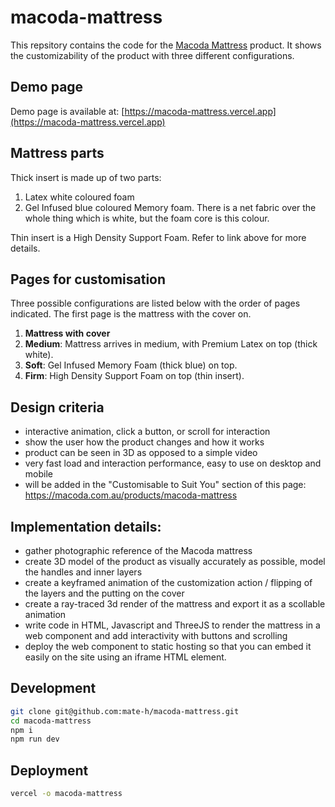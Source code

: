 # macoda-mattress

This repsitory contains the code for the [Macoda Mattress](https://macoda.com.au/products/macoda-mattress) product. It shows the customizability of the product with three different configurations.

## Demo page

Demo page is available at: [https://macoda-mattress.vercel.app](https://macoda-mattress.vercel.app)

## Mattress parts
Thick insert is made up of two parts:
1. Latex white coloured foam
2. Gel Infused blue coloured Memory foam. There is a net fabric over the whole thing which is white, but the foam core is this colour.

Thin insert is a High Density Support Foam. Refer to link above for more details.

## Pages for customisation
Three possible configurations are listed below with the order of pages indicated. The first page is the mattress with the cover on.
1. **Mattress with cover**
2. **Medium**: Mattress arrives in medium, with Premium Latex on top (thick white).
3. **Soft**: Gel Infused Memory Foam (thick blue) on top.
4. **Firm**: High Density Support Foam on top (thin insert).

## Design criteria
- interactive animation, click a button, or scroll for interaction
- show the user how the product changes and how it works
- product can be seen in 3D as opposed to a simple video
- very fast load and interaction performance, easy to use on desktop and mobile
- will be added in the "Customisable to Suit You" section of this page: https://macoda.com.au/products/macoda-mattress

## Implementation details:
- gather photographic reference of the Macoda mattress
- create 3D model of the product as visually accurately as possible, model the handles and inner layers
- create a keyframed animation of the customization action / flipping of the layers and the putting on the cover
- create a ray-traced 3d render of the mattress and export it as a scollable animation
- write code in HTML, Javascript and ThreeJS to render the mattress in a web component and add interactivity with buttons and scrolling
- deploy the web component to static hosting so that you can embed it easily on the site using an iframe HTML element.

## Development

```bash
git clone git@github.com:mate-h/macoda-mattress.git
cd macoda-mattress
npm i
npm run dev
```

## Deployment

```bash
vercel -o macoda-mattress
```